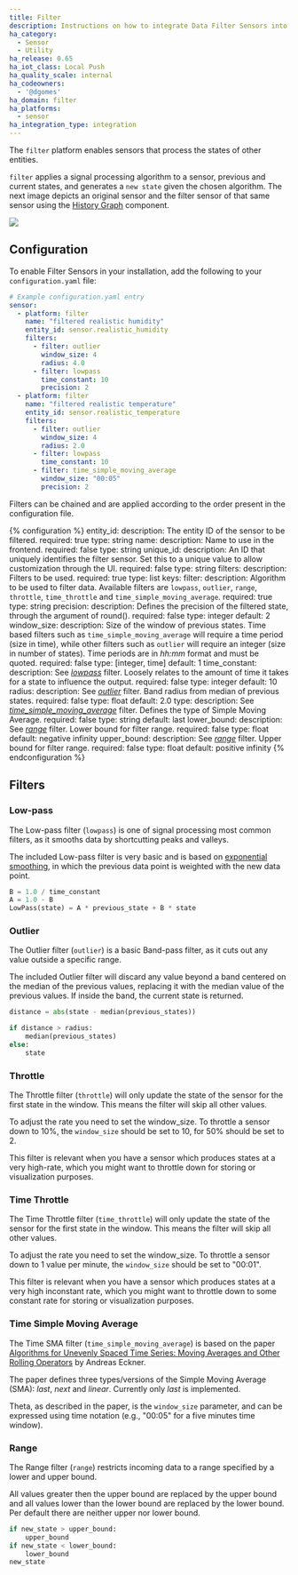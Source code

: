 ```yaml
---
title: Filter
description: Instructions on how to integrate Data Filter Sensors into Home Assistant.
ha_category:
  - Sensor
  - Utility
ha_release: 0.65
ha_iot_class: Local Push
ha_quality_scale: internal
ha_codeowners:
  - '@dgomes'
ha_domain: filter
ha_platforms:
  - sensor
ha_integration_type: integration
---
```


The `filter` platform enables sensors that process the states of other entities.

`filter` applies a signal processing algorithm to a sensor, previous and current states, and generates a `new state` given the chosen algorithm. The next image depicts an original sensor and the filter sensor of that same sensor using the [History Graph](/dashboards/history-graph/) component.

<p class='img'>
  <img src='/images/screenshots/filter-sensor.png' />
</p>

## Configuration

To enable Filter Sensors in your installation, add the following to your `configuration.yaml` file:

```yaml
# Example configuration.yaml entry
sensor:
  - platform: filter
    name: "filtered realistic humidity"
    entity_id: sensor.realistic_humidity
    filters:
      - filter: outlier
        window_size: 4
        radius: 4.0
      - filter: lowpass
        time_constant: 10
        precision: 2
  - platform: filter
    name: "filtered realistic temperature"
    entity_id: sensor.realistic_temperature
    filters:
      - filter: outlier
        window_size: 4
        radius: 2.0
      - filter: lowpass
        time_constant: 10
      - filter: time_simple_moving_average
        window_size: "00:05"
        precision: 2
```

Filters can be chained and are applied according to the order present in the configuration file.

{% configuration %}
entity_id:
  description: The entity ID of the sensor to be filtered.
  required: true
  type: string
name:
  description: Name to use in the frontend.
  required: false
  type: string
unique_id:
  description: An ID that uniquely identifies the filter sensor. Set this to a unique value to allow customization through the UI.
  required: false
  type: string
filters:
  description: Filters to be used.
  required: true
  type: list
  keys:
    filter:
      description: Algorithm to be used to filter data. Available filters are  `lowpass`, `outlier`, `range`, `throttle`, `time_throttle` and `time_simple_moving_average`.
      required: true
      type: string
    precision:
      description: Defines the precision of the filtered state, through the argument of round().
      required: false
      type: integer
      default: 2
    window_size:
      description: Size of the window of previous states. Time based filters such as `time_simple_moving_average` will require a time period (size in time), while other filters such as `outlier` will require an integer (size in number of states). Time periods are in _hh:mm_ format and must be quoted.
      required: false
      type: [integer, time]
      default: 1
    time_constant:
      description: See [_lowpass_](#low-pass) filter. Loosely relates to the amount of time it takes for a state to influence the output.
      required: false
      type: integer
      default: 10
    radius:
      description: See [_outlier_](#outlier) filter. Band radius from median of previous states.
      required: false
      type: float
      default: 2.0
    type:
      description: See [_time_simple_moving_average_](#time-simple-moving-average) filter. Defines the type of Simple Moving Average.
      required: false
      type: string
      default: last
    lower_bound:
      description: See [_range_](#range) filter. Lower bound for filter range.
      required: false
      type: float
      default: negative infinity
    upper_bound:
      description: See [_range_](#range) filter. Upper bound for filter range.
      required: false
      type: float
      default: positive infinity
{% endconfiguration %}

## Filters

### Low-pass

The Low-pass filter (`lowpass`) is one of signal processing most common filters, as it smooths data by shortcutting peaks and valleys.

The included Low-pass filter is very basic and is based on [exponential smoothing](https://en.wikipedia.org/wiki/Exponential_smoothing), in which the previous data point is weighted with the new data point.

```python
B = 1.0 / time_constant
A = 1.0 - B
LowPass(state) = A * previous_state + B * state
```

### Outlier

The Outlier filter (`outlier`) is a basic Band-pass filter, as it cuts out any value outside a specific range.

The included Outlier filter will discard any value beyond a band centered on the median of the previous values, replacing it with the median value of the previous values. If inside the band, the current state is returned.

```python
distance = abs(state - median(previous_states))

if distance > radius:
    median(previous_states)
else:
    state
```

### Throttle

The Throttle filter (`throttle`) will only update the state of the sensor for the first state in the window. This means the filter will skip all other values.

To adjust the rate you need to set the window_size. To throttle a sensor down to 10%, the `window_size` should be set to 10, for 50% should be set to 2.

This filter is relevant when you have a sensor which produces states at a very high-rate, which you might want to throttle down for storing or visualization purposes.

### Time Throttle

The Time Throttle filter (`time_throttle`) will only update the state of the sensor for the first state in the window. This means the filter will skip all other values.

To adjust the rate you need to set the window_size. To throttle a sensor down to 1 value per minute, the `window_size` should be set to "00:01".

This filter is relevant when you have a sensor which produces states at a very high inconstant rate, which you might want to throttle down to some constant rate for storing or visualization purposes.

### Time Simple Moving Average

The Time SMA filter (`time_simple_moving_average`) is based on the paper [Algorithms for Unevenly Spaced Time Series: Moving Averages and Other Rolling Operators](http://www.eckner.com/papers/Algorithms%20for%20Unevenly%20Spaced%20Time%20Series.pdf) by Andreas Eckner.

The paper defines three types/versions of the Simple Moving Average (SMA): *last*, *next* and *linear*. Currently only *last* is implemented.

Theta, as described in the paper, is the `window_size` parameter, and can be expressed using time notation (e.g., "00:05" for a five minutes time window).

### Range


The Range filter (`range`) restricts incoming data to a range specified by a lower and upper bound.

All values greater then the upper bound are replaced by the upper bound and all values lower than the lower bound are replaced by the lower bound.
Per default there are neither upper nor lower bound.

```python
if new_state > upper_bound:
    upper_bound
if new_state < lower_bound:
    lower_bound
new_state
```
